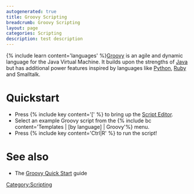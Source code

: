 ```yaml
---
autogenerated: true
title: Groovy Scripting
breadcrumb: Groovy Scripting
layout: page
categories: Scripting
description: test description
---
```


{% include learn content='languages' %}[Groovy](http://groovy-lang.org/) is an agile and dynamic language for the Java Virtual Machine. It builds upon the strengths of [Java](Java "wikilink") but has additional power features inspired by languages like [Python](Python "wikilink"), [Ruby](Ruby "wikilink") and Smalltalk.

# Quickstart

  - Press {% include key content='\[' %} to bring up the [Script Editor](Script_Editor "wikilink").
  - Select an example Groovy script from the {% include bc content='Templates | \[by language\] | Groovy'%} menu.
  - Press {% include key content='Ctrl|R' %} to run the script\!

# See also

  - The [Groovy Quick Start](http://groovy-lang.org/documentation.html#gettingstarted) guide

[Category:Scripting](Category_Scripting "wikilink")
